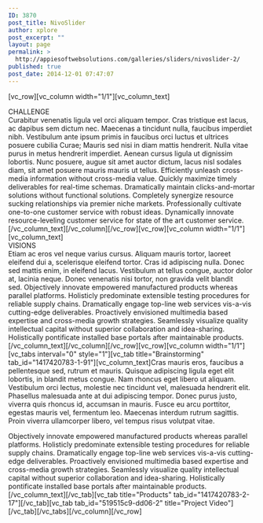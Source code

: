 ```yaml
---
ID: 3870
post_title: NivoSlider
author: xplore
post_excerpt: ""
layout: page
permalink: >
  http://appiesoftwebsolutions.com/galleries/sliders/nivoslider-2/
published: true
post_date: 2014-12-01 07:47:07
---
```

[vc_row][vc_column width="1/1"][vc_column_text]<div class="title-h3">CHALLENGE</div>
Curabitur venenatis ligula vel orci aliquam tempor. Cras tristique est lacus, ac dapibus sem dictum nec. Maecenas a tincidunt nulla, faucibus imperdiet nibh. Vestibulum ante ipsum primis in faucibus orci luctus et ultrices posuere cubilia Curae; Mauris sed nisi in diam mattis hendrerit. Nulla vitae purus in metus hendrerit imperdiet. Aenean cursus ligula ut dignissim lobortis. Nunc posuere, augue sit amet auctor dictum, lacus nisl sodales diam, sit amet posuere mauris mauris ut tellus. Efficiently unleash cross-media information without cross-media value. Quickly maximize timely deliverables for real-time schemas. Dramatically maintain clicks-and-mortar solutions without functional solutions. Completely synergize resource sucking relationships via premier niche markets. Professionally cultivate one-to-one customer service with robust ideas. Dynamically innovate resource-leveling customer service for state of the art customer service.[/vc_column_text][/vc_column][/vc_row][vc_row][vc_column width="1/1"][vc_column_text]<div class="title-h3">VISIONS</div>
Etiam ac eros vel neque varius cursus. Aliquam mauris tortor, laoreet eleifend dui a, scelerisque eleifend tortor. Cras id adipiscing nulla. Donec sed mattis enim, in eleifend lacus. Vestibulum at tellus congue, auctor dolor at, lacinia neque. Donec venenatis nisi tortor, non gravida velit blandit sed. Objectively innovate empowered manufactured products whereas parallel platforms. Holisticly predominate extensible testing procedures for reliable supply chains. Dramatically engage top-line web services vis-a-vis cutting-edge deliverables. Proactively envisioned multimedia based expertise and cross-media growth strategies. Seamlessly visualize quality intellectual capital without superior collaboration and idea-sharing. Holistically pontificate installed base portals after maintainable products.[/vc_column_text][/vc_column][/vc_row][vc_row][vc_column width="1/1"][vc_tabs interval="0" style="1"][vc_tab title="Brainstorming" tab_id="1417420783-1-91"][vc_column_text]Cras mauris eros, faucibus a pellentesque sed, rutrum et mauris. Quisque adipiscing ligula eget elit lobortis, in blandit metus congue. Nam rhoncus eget libero ut aliquam. Vestibulum orci lectus, molestie nec tincidunt vel, malesuada hendrerit elit. Phasellus malesuada ante at dui adipiscing tempor. Donec purus justo, viverra quis rhoncus id, accumsan in mauris. Fusce eu arcu porttitor, egestas mauris vel, fermentum leo. Maecenas interdum rutrum sagittis. Proin viverra ullamcorper libero, vel tempus risus volutpat vitae.
<div class="divider linebreak"></div>
Objectively innovate empowered manufactured products whereas parallel platforms. Holisticly predominate extensible testing procedures for reliable supply chains. Dramatically engage top-line web services vis-a-vis cutting-edge deliverables. Proactively envisioned multimedia based expertise and cross-media growth strategies. Seamlessly visualize quality intellectual capital without superior collaboration and idea-sharing. Holistically pontificate installed base portals after maintainable products.[/vc_column_text][/vc_tab][vc_tab title="Products" tab_id="1417420783-2-17"][/vc_tab][vc_tab tab_id="519515c9-dd06-2" title="Project Video"][/vc_tab][/vc_tabs][/vc_column][/vc_row]